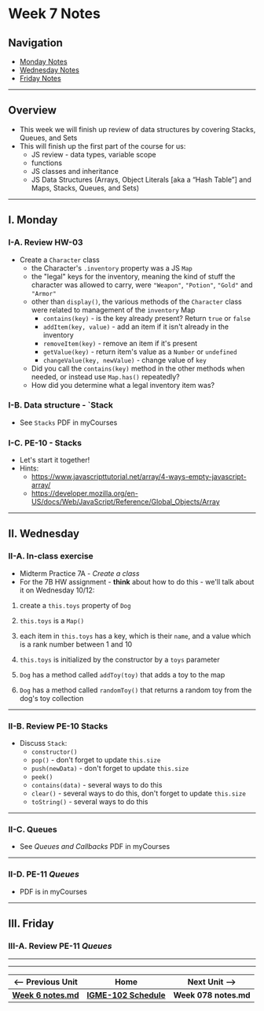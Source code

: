 # Week 7 Notes

## Navigation

- [Monday Notes](#monday)
- [Wednesday Notes](#wednesday)
- [Friday Notes](#friday)

<hr>

## Overview
- This week we will finish up review of data structures by covering Stacks, Queues, and Sets
- This will finish up the first part of the course for us:
  - JS review - data types, variable scope
  - functions
  - JS classes and inheritance
  - JS Data Structures (Arrays, Object Literals [aka a “Hash Table”] and Maps, Stacks, Queues, and Sets)

<hr>

<a id="monday" />

## I. Monday

### I-A. Review HW-03

- Create a `Character` class
  - the Character's `.inventory` property was a JS `Map`
  - the "legal" keys for the inventory, meaning the kind of stuff the character was allowed to carry, were `"Weapon"`, `"Potion"`, `"Gold"` and `"Armor"`
  - other than `display()`, the various methods of the `Character` class were related to management of the `inventory` Map
    - `contains(key)` - is the key already present? Return `true` or `false`
    - `addItem(key, value)` - add an item if it isn't already in the inventory
    - `removeItem(key)` - remove an item if it's present
    - `getValue(key)` - return item's value as a `Number` or `undefined`
    - `changeValue(key, newValue)` - change value of `key`
  - Did you call the `contains(key)` method in the other methods when needed, or instead use `Map.has()` repeatedly?
  - How did you determine what a legal inventory item was?

### I-B. Data structure - `Stack
- See `Stacks` PDF in myCourses

### I-C. PE-10 - Stacks
- Let's start it together!
- Hints:
  - https://www.javascripttutorial.net/array/4-ways-empty-javascript-array/
  - https://developer.mozilla.org/en-US/docs/Web/JavaScript/Reference/Global_Objects/Array
  

<hr>

<a id="wednesday" />

## II. Wednesday

### II-A. In-class exercise
- Midterm Practice 7A - *Create a class*
- For the 7B HW assignment - **think** about how to do this - we'll talk about it on Wednesday 10/12:

1) create a `this.toys` property of `Dog`

2) `this.toys` is a `Map()`

3) each item in `this.toys` has a key, which is their `name`, and a value which is a rank number 
between 1 and 10

4) `this.toys` is initialized by the constructor by a `toys` parameter

5) `Dog` has a method called `addToy(toy)` that adds a toy to the map

6) `Dog` has a method called `randomToy()` that returns a random toy from the dog's
toy collection

<hr>

### II-B. Review PE-10 Stacks

- Discuss `Stack`:
  - `constructor()`
  - `pop()` - don't forget to update `this.size`
  - `push(newData)` - don't forget to update `this.size`
  - `peek()`
  - `contains(data)` - several ways to do this
  - `clear()` - several ways to do this, don't forget to update `this.size`
  - `toString()` - several ways to do this

<hr>

### II-C. Queues
- See *Queues and Callbacks* PDF in myCourses

<hr>

### II-D. PE-11 *Queues*

- PDF is in myCourses


<hr>


<a id="friday" />

## III. Friday

### III-A. Review PE-11 *Queues*


<hr><hr>

| <-- Previous Unit | Home | Next Unit -->
| --- | --- | --- 
| [**Week 6 notes.md**](06.md)     |  [**IGME-102 Schedule**](../schedule.md) | **Week 078 notes.md**
